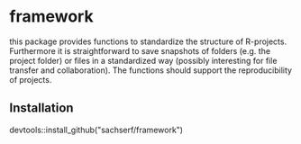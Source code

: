 # framework
this package provides functions to standardize the structure of R-projects. Furthermore it is straightforward to save snapshots of folders (e.g. the project folder) or files in a standardized way (possibly interesting for file transfer and collaboration). The functions should support the reproducibility of projects.

## Installation
devtools::install_github("sachserf/framework")

